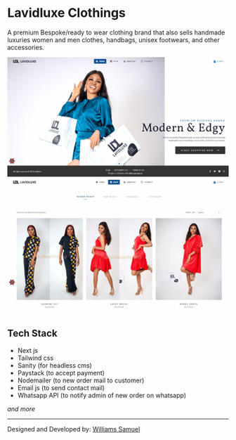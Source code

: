 # **Lavidluxe Clothings**

A premium Bespoke/ready to wear clothing brand that also sells handmade luxuries women and men clothes, handbags, unisex footwears, and other accessories.

![Lavidlxue home page](readme-imgs/home-page.jpg)
![Lavidluxe shop page](readme-imgs/shop.jpg)

## Tech Stack

- Next js
- Tailwind css
- Sanity (for headless cms)
- Paystack (to accept payment)
- Nodemailer (to new order mail to customer)
- Email js (to send contact mail)
- Whatsapp API (to notify admin of new order on whatsapp)

_and more_

---

Designed and Developed by: [Williams Samuel](https://williamssam.netlify.app/)

